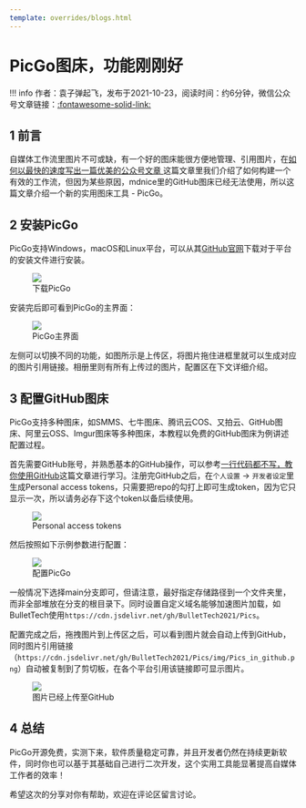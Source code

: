 ```yaml
---
template: overrides/blogs.html
---
```


# PicGo图床，功能刚刚好

!!! info
    作者：袁子弹起飞，发布于2021-10-23，阅读时间：约6分钟，微信公众号文章链接：[:fontawesome-solid-link:]()

## 1 前言

自媒体工作流里图片不可或缺，有一个好的图床能很方便地管理、引用图片，在[如何以最快的速度写出一篇优美的公众号文章
](https://mp.weixin.qq.com/s/waCqTAo70jK9J0kscOfz-g)这篇文章里我们介绍了如何构建一个有效的工作流，但因为某些原因，mdnice里的GitHub图床已经无法使用，所以这篇文章介绍一个新的实用图床工具 - PicGo。

## 2 安装PicGo

PicGo支持Windows，macOS和Linux平台，可以从其[GitHub官网](https://github.com/Molunerfinn/PicGo/releases 'PicGo GitHub官网')下载对于平台的安装文件进行安装。

<figure>
  <img src="https://cdn.jsdelivr.net/gh/BulletTech2021/Pics/img/下载PicGo.png"  />
  <figcaption>下载PicGo</figcaption>
</figure>

安装完后即可看到PicGo的主界面：


<figure>
  <img src="https://cdn.jsdelivr.net/gh/BulletTech2021/Pics/img/PicGo主界面.png"  />
  <figcaption>PicGo主界面</figcaption>
</figure>

左侧可以切换不同的功能，如图所示是上传区，将图片拖住进框里就可以生成对应的图片引用链接。相册里则有所有上传过的图片，配置区在下文详细介绍。

## 3 配置GitHub图床

PicGo支持多种图床，如SMMS、七牛图床、腾讯云COS、又拍云、GitHub图床、阿里云OSS、Imgur图床等多种图床，本教程以免费的GitHub图床为例讲述配置过程。

首先需要GitHub账号，并熟悉基本的GitHub操作，可以参考[一行代码都不写，教你使用GitHub](https://mp.weixin.qq.com/s?__biz=MzI4Mjk3NzgxOQ==&mid=2247484191&idx=1&sn=73a2aae2e46b2a836729c636b937f2ef&chksm=eb90f06bdce7797d71dee815e283559f05d0db8dcab9c6430c856a8da05aa79617a9c0eee39f&token=1915865602&lang=zh_CN#rd)这篇文章进行学习。注册完GitHub之后，在`个人设置` -> `开发者设定`里生成Personal access tokens，只需要把repo的勾打上即可生成token，因为它只显示一次，所以请务必存下这个token以备后续使用。

<figure>
  <img src="https://cdn.jsdelivr.net/gh/BulletTech2021/Pics/img/Personal_access_tokens.png"  />
  <figcaption>Personal access tokens</figcaption>
</figure>

然后按照如下示例参数进行配置：

<figure>
  <img src="https://cdn.jsdelivr.net/gh/BulletTech2021/Pics/img/配置PicGo.png"  />
  <figcaption>配置PicGo</figcaption>
</figure>

一般情况下选择main分支即可，但请注意，最好指定存储路径到一个文件夹里，而非全部堆放在分支的根目录下。同时设置自定义域名能够加速图片加载，如BulletTech使用`https://cdn.jsdelivr.net/gh/BulletTech2021/Pics`。

配置完成之后，拖拽图片到上传区之后，可以看到图片就会自动上传到GitHub，同时图片引用链接（`https://cdn.jsdelivr.net/gh/BulletTech2021/Pics/img/Pics_in_github.png`）自动被复制到了剪切板，在各个平台引用该链接即可显示图片。

<figure>
  <img src="https://cdn.jsdelivr.net/gh/BulletTech2021/Pics/img/Pics_in_github.png"  />
  <figcaption>图片已经上传至GitHub</figcaption>
</figure>


## 4 总结

PicGo开源免费，实测下来，软件质量稳定可靠，并且开发者仍然在持续更新软件，同时你也可以基于其基础自己进行二次开发，这个实用工具能显著提高自媒体工作者的效率！

希望这次的分享对你有帮助，欢迎在评论区留言讨论。
